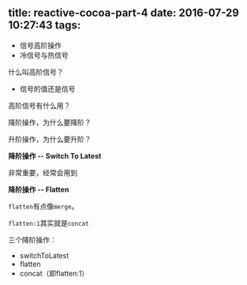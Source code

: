 title: reactive-cocoa-part-4
date: 2016-07-29 10:27:43
tags:
---

* 信号高阶操作
* 冷信号与热信号

什么叫高阶信号？

* 信号的值还是信号

高阶信号有什么用？

降阶操作，为什么要降阶？

升阶操作，为什么要升阶？

**降阶操作 -- Switch To Latest**

非常重要，经常会用到

**降阶操作 -- Flatten**

`flatten`有点像`merge`。

`flatten:1`其实就是`concat`

三个降阶操作：

* switchToLatest
* flatten
* concat（即flatten:1）

